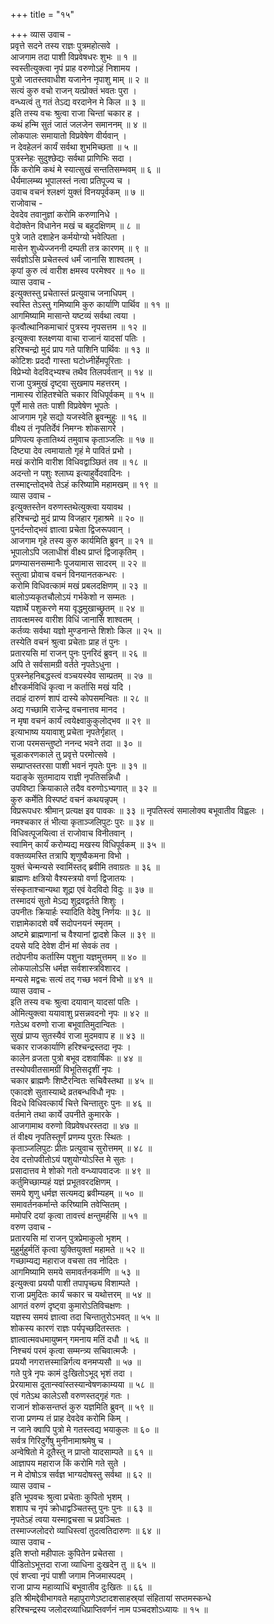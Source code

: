 +++
title = "१५"

+++
व्यास उवाच -  
प्रवृत्ते सदने तस्य राज्ञः पुत्रमहोत्सवे ।  
आजगाम तदा पाशी विप्रवेषधरः शुभः ॥ १ ॥  
स्वस्तीत्युक्त्वा नृपं प्राह वरुणोऽहं निशामय ।  
पुत्रो जातस्तवाधीश यजानेन नृपाशु माम् ॥ २ ॥  
सत्यं कुरु वचो राजन् यत्प्रोक्तं भवतः पुरा ।  
वन्ध्यत्वं तु गतं तेऽद्य वरदानेन मे किल ॥ ३ ॥  
इति तस्य वचः श्रुत्वा राजा चिन्तां चकार ह ।  
कथं हन्मि सुतं जातं जलजेन समाननम् ॥ ४ ॥  
लोकपालः समायातो विप्रवेषेण वीर्यवान् ।  
न देवहेलनं कार्यं सर्वथा शुभमिच्छता ॥ ५ ॥  
पुत्रस्नेहः सुदुश्छेद्यः सर्वथा प्राणिभिः सदा ।  
किं करोमि कथं मे स्यात्सुखं सन्ततिसम्भवम् ॥ ६ ॥  
धैर्यमालम्ब्य भूपालस्तं नत्वा प्रतिपूज्य च ।  
उवाच वचनं श्लक्ष्णं युक्तं विनयपूर्वकम् ॥ ७ ॥  
राजोवाच -  
देवदेव तवानुज्ञां करोमि करुणानिधे ।  
वेदोक्तेन विधानेन मखं च बहुदक्षिणम् ॥ ८ ॥  
पुत्रे जाते दशाहेन कर्मयोग्यो भवेत्पिता ।  
मासेन शुध्येज्जननी दम्पती तत्र कारणम् ॥ ९ ॥  
सर्वज्ञोऽसि प्रचेतस्त्वं धर्मं जानासि शाश्वतम् ।  
कृपां कुरु त्वं वारीश क्षमस्व परमेश्वर ॥ १० ॥  
व्यास उवाच -  
इत्युक्तस्तु प्रचेतास्तं प्रत्युवाच जनाधिपम् ।  
स्वस्ति तेऽस्तु गमिष्यामि कुरु कार्याणि पार्थिव ॥ ११ ॥  
आगमिष्यामि मासान्ते यष्टव्यं सर्वथा त्वया ।  
कृत्वौत्थानिकमाचारं पुत्रस्य नृपसत्तम ॥ १२ ॥  
इत्युक्त्वा श्लक्ष्णया वाचा राजानं यादसां पतिः ।  
हरिश्चन्द्रो मुदं प्राप गते पाशिनि पार्थिवः ॥ १३ ॥  
कोटिशः प्रददौ गास्ता घटोध्नीर्हेमपूरिताः ।  
विप्रेभ्यो वेदविद्‌भ्यश्च तथैव तिलपर्वतान् ॥ १४ ॥  
राजा पुत्रमुखं दृष्ट्वा सुखमाप महत्तरम् ।  
नामास्य रोहितश्चेति चकार विधिपूर्वकम् ॥ १५ ॥  
पूर्णे मासे ततः पाशी विप्रवेषेण भूपतेः ।  
आजगाम गृहे सद्यो यजस्वेति ब्रुवन्मुहुः ॥ १६ ॥  
वीक्ष्य तं नृपतिर्देवं निमग्नः शोकसागरे ।  
प्रणिपत्य कृतातिथ्यं तमुवाच कृताञ्जलिः ॥ १७ ॥  
दिष्ट्या देव त्वमायातो गृहं मे पावितं प्रभो ।  
मखं करोमि वारीश विधिवद्वाञ्छितं तव ॥ १८ ॥  
अदन्तो न पशुः श्लाघ्य इत्याहुर्वेदवादिनः ।  
तस्माद्दन्तोद्‌भवे तेऽहं करिष्यामि महामखम् ॥ १९ ॥  
व्यास उवाच -  
इत्युक्तस्तेन वरुणस्तथेत्युक्त्वा ययावथ ।  
हरिश्चन्द्रो मुदं प्राप्य विजहार गृहाश्रमे ॥ २० ॥  
पुनर्दन्तोद्‌भवं ज्ञात्वा प्रचेता द्विजरूपवान् ।  
आजगाम गृहे तस्य कुरु कार्यमिति ब्रुवन् ॥ २१ ॥  
भूपालोऽपि जलाधीशं वीक्ष्य प्राप्तं द्विजाकृतिम् ।  
प्रणम्यासनसम्मानैः पूजयामास सादरम् ॥ २२ ॥  
स्तुत्वा प्रोवाच वचनं विनयानतकन्धरः ।  
करोमि विधिवत्कामं मखं प्रबलदक्षिणम् ॥ २३ ॥  
बालोऽप्यकृतचौलोऽयं गर्भकेशो न सम्मतः ।  
यज्ञार्थे पशुकरणे मया वृद्धमुखाच्छ्रुतम् ॥ २४ ॥  
तावत्क्षमस्व वारीश विधिं जानासि शाश्वतम् ।  
कर्तव्यः सर्वथा यज्ञो मुण्डनान्ते शिशोः किल ॥ २५ ॥  
तस्येति वचनं श्रुत्वा प्रचेताः प्राह तं पुनः ।  
प्रतारयसि मां राजन् पुनः पुनरिदं ब्रुवन् ॥ २६ ॥  
अपि ते सर्वसामग्री वर्तते नृपतेऽधुना ।  
पुत्रस्नेहनिबद्धस्त्वं वञ्चयस्येव साम्प्रतम् ॥ २७ ॥  
क्षौरकर्मविधिं कृत्वा न कर्तासि मखं यदि ।  
तदाहं दारुणं शापं दास्ये कोपसमन्वितः ॥ २८ ॥  
अद्य गच्छामि राजेन्द्र वचनात्तव मानद ।  
न मृषा वचनं कार्यं त्वयेक्ष्वाकुकुलोद्‌भव ॥ २९ ॥  
इत्याभाष्य ययावाशु प्रचेता नृपतेर्गृहात् ।  
राजा परमसन्तुष्टो ननन्द भवने तदा ॥ ३० ॥  
चूडाकरणकाले तु प्रवृत्ते परमोत्सवे ।  
सम्प्राप्तस्तरसा पाशी भवनं नृपतेः पुनः ॥ ३१ ॥  
यदाङ्के सुतमादाय राज्ञी नृपतिसन्निधौ ।  
उपविष्टा क्रियाकाले तदैव वरुणोऽभ्यगात् ॥ ३२ ॥  
कुरु कर्मेति विस्पष्टं वचनं कथयन्नृपम् ।  
विप्ररूपधरः श्रीमान् प्रत्यक्ष इव पावकः ॥ ३३ ॥
नृपतिस्त्वं समालोक्य बभूवातीव विह्वलः ।  
नमश्चकार तं भीत्या कृताञ्जलिपुटः पुरः ॥ ३४ ॥  
विधिवत्पूजयित्वा तं राजोवाच विनीतवान् ।  
स्वामिन् कार्यं करोम्यद्य मखस्य विधिपूर्वकम् ॥ ३५ ॥  
वक्तव्यमस्ति तत्रापि शृणुष्वैकमना विभो ।  
युक्तं चेन्मन्यसे स्वामिंस्तद्‌ ब्रवीमि तवाग्रतः ॥ ३६ ॥  
ब्राह्मणः क्षत्रियो वैश्यस्त्रयो वर्णा द्विजातयः ।  
संस्कृताश्चान्यथा शूद्रा एवं वेदविदो विदुः ॥ ३७ ॥  
तस्मादयं सुतो मेऽद्य शुद्रवद्वर्तते शिशुः ।  
उपनीतः क्रियार्हः स्यादिति वेदेषु निर्णयः ॥ ३८ ॥  
राज्ञामेकादशे वर्षे सदोपनयनं स्मृतम् ।  
अष्टमे ब्राह्मणानां च वैश्यानां द्वादशे किल ॥ ३९ ॥  
दयसे यदि देवेश दीनं मां सेवकं तव ।  
तदोपनीय कर्तास्मि पशुना यज्ञमुत्तमम् ॥ ४० ॥  
लोकपालोऽसि धर्मज्ञ सर्वशास्त्रविशारद ।  
मन्यसे मद्वचः सत्यं तद्‌ गच्छ भवनं विभो ॥ ४१ ॥  
व्यास उवाच -  
इति तस्य वचः श्रुत्वा दयावान् यादसां पतिः ।  
ओमित्युक्त्वा ययावाशु प्रसन्नवदनो नृपः ॥ ४२ ॥  
गतेऽथ वरुणो राजा बभूवातिमुदान्वितः ।  
सुखं प्राप्य सुतस्यैवं राजा मुदमवाप ह ॥ ४३ ॥  
चकार राजकार्याणि हरिश्चन्द्रस्तदा नृपः ।  
कालेन व्रजता पुत्रो बभूव दशवार्षिकः ॥ ४४ ॥  
तस्योपवीतसामग्रीं विभूतिसदृशीं नृपः ।  
चकार ब्राह्मणैः शिष्टैरन्वितः सचिवैस्तथा ॥ ४५ ॥  
एकादशे सुतास्याब्दे व्रतबन्धविधौ नृपः ।  
विदधे विधिवत्कार्यं चित्ते चिन्तातुरः पुनः ॥ ४६ ॥  
वर्तमाने तथा कार्ये उपनीते कुमारके ।  
आजगामाथ वरुणो विप्रवेषधरस्तदा ॥ ४७ ॥  
तं वीक्ष्य नृपतिस्तूर्णं प्रणम्य पुरतः स्थितः ।  
कृताञ्जलिपुटः प्रीतः प्रत्युवाच सुरोत्तमम् ॥ ४८ ॥  
देव दत्तोपवीतोऽयं पशुयोग्योऽस्ति मे सुतः ।  
प्रसादात्तव मे शोको गतो वन्ध्यापवादजः ॥ ४९ ॥  
कर्तुमिच्छाम्यहं यज्ञं प्रभूतवरदक्षिणम् ।  
समये शृणु धर्मज्ञ सत्यमद्य ब्रवीम्यहम् ॥ ५० ॥  
समावर्तनकर्मान्ते करिष्यामि तवेप्सितम् ।  
ममोपरि दयां कृत्वा तावत्त्वं क्षन्तुमर्हसि ॥ ५१ ॥  
वरुण उवाच -  
प्रतारयसि मां राजन् पुत्रप्रेमाकुलो भृशम् ।  
मुहुर्मुहुर्मतिं कृत्वा युक्तियुक्तां महामते ॥ ५२ ॥  
गच्छाम्यद्य महाराज वचसा तव नोदितः ।  
आगमिष्यामि समये समावर्तनकर्मणि ॥ ५३ ॥  
इत्युक्त्वा प्रययौ पाशी तपापृच्छ्य विशाम्पते ।  
राजा प्रमुदितः कार्यं चकार च यथोत्तरम् ॥ ५४ ॥  
आगतं वरुणं दृष्ट्वा कुमारोऽतिविचक्षणः ।  
यज्ञस्य समयं ज्ञात्वा तदा चिन्तातुरोऽभवत् ॥ ५५ ॥  
शोकस्य कारणं राज्ञः पर्यपृच्छदितस्ततः ।  
ज्ञात्वात्मवधमायुष्मन् गमनाय मतिं दधौ ॥ ५६ ॥  
निश्चयं परमं कृत्वा सम्मन्त्र्य सचिवात्मजैः ।  
प्रययौ नगरात्तस्मान्निर्गत्य वनमप्यसौ ॥ ५७ ॥  
गते पुत्रे नृपः कामं दुःखितोऽभूद्‌ भृशं तदा ।  
प्रेरयामास दूतान्स्वांस्तस्यान्वेषणकाम्यया ॥ ५८ ॥  
एवं गतेऽथ कालेऽसौ वरुणस्तद्‌गृहं गतः ।  
राजानं शोकसन्तप्तं कुरु यज्ञमिति ब्रुवन् ॥ ५९ ॥  
राजा प्रणम्य तं प्राह देवदेव करोमि किम् ।  
न जाने क्वापि पुत्रो मे गतस्त्वद्य भयाकुलः ॥ ६० ॥  
सर्वत्र गिरिदुर्गेषु मुनीनामाश्रमेषु च ।  
अन्वेषितो मे दूतैस्तु न प्राप्तो यादसाम्पते ॥ ६१ ॥  
आज्ञापय महाराज किं करोमि गते सुते ।  
न मे दोषोऽत्र सर्वज्ञ भाग्यदोषस्तु सर्वथा ॥ ६२ ॥  
व्यास उवाच -  
इति भूपवचः श्रुत्वा प्रचेताः कुपितो भृशम् ।  
शशाप च नृपं क्रोधाद्वञ्चितस्तु पुनः पुनः ॥ ६३ ॥  
नृपतेऽहं त्वया यस्माद्वचसा च प्रवञ्चितः ।  
तस्माज्जलोदरो व्याधिस्त्वां तुदत्वतिदारुणः ॥ ६४ ॥  
व्यास उवाच -  
इति शप्तो महीपालः कुपितेन प्रचेतसा ।  
पीडितोऽभूत्तदा राजा व्याधिना दुःखदेन तु ॥ ६५ ॥  
एवं शप्त्वा नृपं पाशी जगाम निजमास्पदम् ।  
राजा प्राप्य महाव्याधिं बभूवातीव दुःखितः ॥ ६६ ॥  
इति श्रीमद्देवीभागवते महापुराणेऽष्टादशसाहस्र्यां संहितायां सप्तमस्कन्धे  
हरिश्चन्द्रस्य जलोदरव्याधिप्राप्तिवर्णनं नाम पञ्चदशोऽध्यायः ॥ १५ ॥
